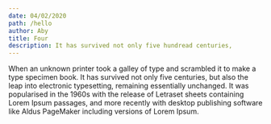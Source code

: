 ```yaml
---
date: 04/02/2020
path: /hello
author: Aby
title: Four
description: It has survived not only five hundread centuries,
---
```


When an unknown printer took a galley of type and scrambled it to make a type specimen book. It has survived not only five centuries, but also the leap into electronic typesetting, remaining essentially unchanged. It was popularised in the 1960s with the release of Letraset sheets containing Lorem Ipsum passages, and more recently with desktop publishing software like Aldus PageMaker including versions of Lorem Ipsum.
